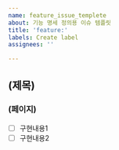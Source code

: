 ```yaml
---
name: feature_issue_templete
about: 기능 명세 정의용 이슈 템플릿
title: 'feature:'
labels: Create label
assignees: ''

---
```


## (제목)
### (페이지)
- [ ] 구현내용1
- [ ] 구현내용2
